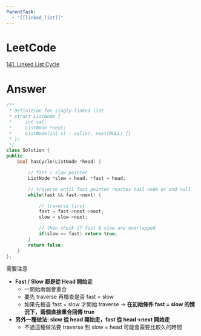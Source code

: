 ```yaml
---
ParentTask:
  - "[[linked_list]]"
---
```


# LeetCode

[141. Linked List Cycle](https://leetcode.com/problems/linked-list-cycle/)

# Answer
```Cpp
/**
 * Definition for singly-linked list.
 * struct ListNode {
 *     int val;
 *     ListNode *next;
 *     ListNode(int x) : val(x), next(NULL) {}
 * };
 */
class Solution {
public:
    bool hasCycle(ListNode *head) {

		// fast / slow pointer
        ListNode *slow = head, *fast = head;

		// traverse until fast pointer reaches tail node or end null
        while(fast && fast->next) {

			// traverse first
            fast = fast->next->next;
            slow = slow->next;

			// then check if fast & slow are overlapped
            if(slow == fast) return true;
        }
        return false;
    }
};
```
需要注意
- **Fast / Slow 都是從 Head 開始走**
	- 一開始兩個會重合
	- 要先 traverse 再檢查是否 fast = slow
	- 如果先檢查 fast = slow 才開始 traverse -> **在初始條件 fast = slow 的情況下，兩個直接重合回傳 true**
- **另外一種做法: slow 從 head 開始走，fast 從 head->next 開始走**
	- 不過這種做法要 traverse 到 slow = head 可能會需要比較久的時間